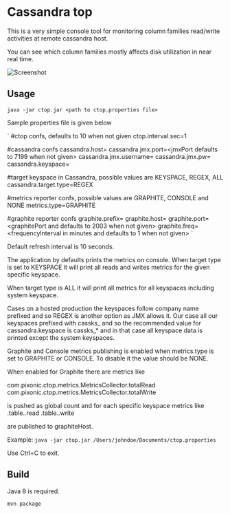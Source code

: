 # Cassandra top
This is a very simple console tool for monitoring column families read/write activities at remote cassandra host.

You can see which column families mostly affects disk utilization in near real time.

![Screenshot](http://i.imgur.com/6rJm3TM.png)

## Usage

`java -jar ctop.jar <path to ctop.properties file>`

Sample properties file is given below

`
#ctop confs, defaults to 10 when not given
ctop.interval.sec=1

#cassandra confs
cassandra.host=<cassandraHost>
cassandra.jmx.port=<jmxPort defaults to 7199 when not given>
cassandra.jmx.username=<jmxUsername if auth enabled>
cassandra.jmx.pw=<jmxPassword if auth enabled>
cassandra.keyspace=<keyspace name or regex>

#target keyspace in Cassandra, possible values are KEYSPACE, REGEX, ALL
cassandra.target.type=REGEX

#metrics reporter confs, possible values are GRAPHITE, CONSOLE and NONE
metrics.type=GRAPHITE

#graphite reporter confs
graphite.prefix=<graphitePrefix and defaults to ctop>
graphite.host=<graphiteHost>
graphite.port=<graphitePort and defaults to 2003 when not given>
graphite.freq=<frequencyInterval in minutes and defaults to 1 when not given>
`

Default refresh interval is 10 seconds.

The application by defaults prints the metrics on console. When target type is set to KEYSPACE it will print all reads and writes metrics for the given specific keyspace.

When target type is ALL it will print all metrics for all keyspaces including system keyspace.

Cases on a hosted production the keyspaces follow company name prefixed and so REGEX is another option as JMX allows it. Our case all our keyspaces prefixed with cassks_<keyspacename> and so the recommended value for cassandra.keyspace is cassks_* and in that case all keyspace data is printed except the system keyspaces.

Graphite and Console metrics publishing is enabled when metrics.type is set to GRAPHITE or CONSOLE. To disable it the value should be NONE.

When enabled for Graphite there are metrics like

com.pixonic.ctop.metrics.MetricsCollector.totalRead
com.pixonic.ctop.metrics.MetricsCollector.totalWrite

is pushed as global count and for each specific keyspace metrics like
<keyspacename>.table.<tablename>.read
<keyspacename>.table.<tablename>.write

are published to graphiteHost.


Example: `java -jar ctop.jar /Users/johndoe/Documents/ctop.properties`

Use Ctrl+C to exit.

## Build
Java 8 is required.

`mvn package`
